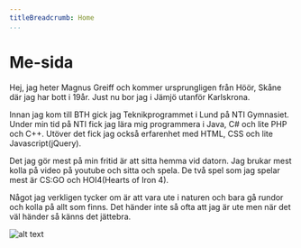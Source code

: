 ```yaml
---
titleBreadcrumb: Home
...
```


Me-sida
===============================


Hej, jag heter Magnus Greiff och kommer ursprungligen från Höör, Skåne där jag har bott i 19år. Just nu bor jag i Jämjö utanför Karlskrona.

Innan jag kom till BTH gick jag Teknikprogrammet i Lund på NTI Gymnasiet. Under min tid på NTI fick jag lära mig programmera i Java, C# och lite PHP och C++. Utöver det fick jag också erfarenhet med HTML, CSS och lite Javascript(jQuery).

Det jag gör mest på min fritid är att sitta hemma vid datorn. Jag brukar mest kolla på video på youtube och sitta och spela. De två spel som jag spelar mest är CS:GO och HOI4(Hearts of Iron 4).

Något jag verkligen tycker om är att vara ute i naturen och bara gå rundor och kolla på allt som finns. Det händer inte så ofta att jag är ute men när det väl händer så känns det jättebra.

![alt text](img/small_munge.jpg)




